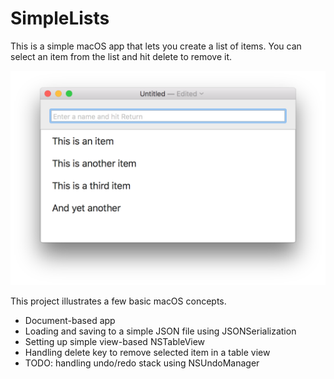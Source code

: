 
# SimpleLists

This is a simple macOS app that lets you create a list of items. You can select an item from the list and hit delete to remove it.

![screenshot](https://github.com/allenu/SimpleLists/raw/master/images/screenshot.png)


This project illustrates a few basic macOS concepts.

- Document-based app
- Loading and saving to a simple JSON file using JSONSerialization
- Setting up simple view-based NSTableView
- Handling delete key to remove selected item in a table view
- TODO: handling undo/redo stack using NSUndoManager
